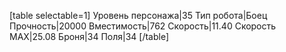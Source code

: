 [table selectable=1]
Уровень персонажа|35
Тип робота|Боец
Прочность|20000
Вместимость|762
Скорость|11.40
Скорость MAX|25.08
Броня|34
Поля|34
[/table]
